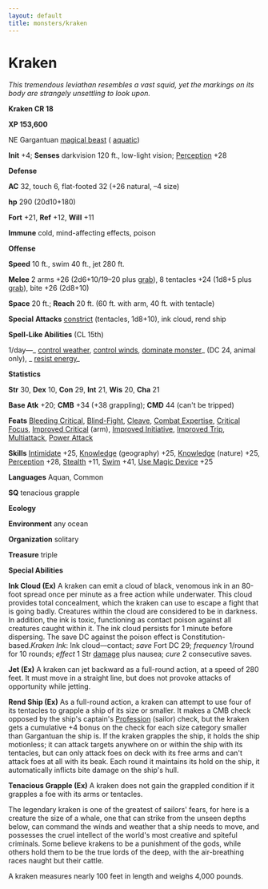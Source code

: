 ```yaml
---
layout: default
title: monsters/kraken
---
```

# Kraken

_This tremendous leviathan resembles a vast squid, yet the markings on its body are strangely unsettling to look upon._

**Kraken CR 18**

**XP 153,600**

NE Gargantuan [magical beast](creatureTypes#_magical-beast) ( [aquatic](creatureTypes#_aquatic-subtype))

**Init** +4; **Senses** darkvision 120 ft., low-light vision; [Perception](../skills/perception#_perception) +28

**Defense**

**AC** 32, touch 6, flat-footed 32 (+26 natural, –4 size)

**hp** 290 (20d10+180)

**Fort** +21, **Ref** +12, **Will** +11

**Immune** cold, mind-affecting effects, poison

**Offense**

**Speed** 10 ft., swim 40 ft., jet 280 ft.

**Melee** 2 arms +26 (2d6+10/19–20 plus [grab](universalMonsterRules#_grab)), 8 tentacles +24 (1d8+5 plus [grab](universalMonsterRules#_grab)), bite +26 (2d8+10)

**Space** 20 ft.; **Reach** 20 ft. (60 ft. with arm, 40 ft. with tentacle)

**Special**  **Attacks** [constrict](universalMonsterRules#_constrict) (tentacles, 1d8+10), ink cloud, rend ship

**Spell-Like Abilities** (CL 15th)

1/day—_ [control weather](../spells/controlWeather#_control-weather), [control winds](../spells/controlWinds#_control-winds), [dominate monster](../spells/dominateMonster#_dominate-monster)_ (DC 24, animal only), _ [resist energy](../spells/resistEnergy#_resist-energy)_

**Statistics**

**Str** 30, **Dex** 10, **Con** 29, **Int** 21, **Wis** 20, **Cha** 21

**Base Atk** +20; **CMB** +34 (+38 grappling); **CMD** 44 (can't be tripped)

**Feats** [Bleeding Critical](../feats#_bleeding-critical), [Blind-Fight](../feats#_blind-fight), [Cleave](../feats#_cleave), [Combat Expertise](../feats#_combat-expertise), [Critical Focus](../feats#_critical-focus), [Improved Critical](../feats#_improved-critical) (arm), [Improved Initiative](../feats#_improved-initiative), [Improved Trip](../feats#_improved-trip), [Multiattack](monsterFeats#_multiattack), [Power Attack](../feats#_power-attack)

**Skills** [Intimidate](../skills/intimidate#_intimidate) +25, [Knowledge](../skills/knowledge#_knowledge) (geography) +25, [Knowledge](../skills/knowledge#_knowledge) (nature) +25, [Perception](../skills/perception#_perception) +28, [Stealth](../skills/stealth#_stealth) +11, [Swim](../skills/swim#_swim) +41, [Use Magic Device](../skills/useMagicDevice#_use-magic-device) +25

**Languages** Aquan, Common

**SQ** tenacious grapple

**Ecology**

**Environment** any ocean

**Organization** solitary

**Treasure** triple

**Special Abilities**

**Ink Cloud (Ex)** A kraken can emit a cloud of black, venomous ink in an 80-foot spread once per minute as a free action while underwater. This cloud provides total concealment, which the kraken can use to escape a fight that is going badly. Creatures within the cloud are considered to be in darkness. In addition, the ink is toxic, functioning as contact poison against all creatures caught within it. The ink cloud persists for 1 minute before dispersing. The save DC against the poison effect is Constitution-based._Kraken Ink_: Ink cloud—contact; _save_ Fort DC 29; _frequency_ 1/round for 10 rounds; _effect_ 1 Str [damage](universalMonsterRules#_ability-damage-and-drain) plus nausea; _cure_ 2 consecutive saves.

**Jet (Ex)** A kraken can jet backward as a full-round action, at a speed of 280 feet. It must move in a straight line, but does not provoke attacks of opportunity while jetting.

**Rend Ship (Ex)** As a full-round action, a kraken can attempt to use four of its tentacles to grapple a ship of its size or smaller. It makes a CMB check opposed by the ship's captain's [Profession](../skills/profession#_profession) (sailor) check, but the kraken gets a cumulative +4 bonus on the check for each size category smaller than Gargantuan the ship is. If the kraken grapples the ship, it holds the ship motionless; it can attack targets anywhere on or within the ship with its tentacles, but can only attack foes on deck with its free arms and can't attack foes at all with its beak. Each round it maintains its hold on the ship, it automatically inflicts bite damage on the ship's hull.

**Tenacious Grapple (Ex)** A kraken does not gain the grappled condition if it grapples a foe with its arms or tentacles.

The legendary kraken is one of the greatest of sailors' fears, for here is a creature the size of a whale, one that can strike from the unseen depths below, can command the winds and weather that a ship needs to move, and possesses the cruel intellect of the world's most creative and spiteful criminals. Some believe krakens to be a punishment of the gods, while others hold them to be the true lords of the deep, with the air-breathing races naught but their cattle.

A kraken measures nearly 100 feet in length and weighs 4,000 pounds.

